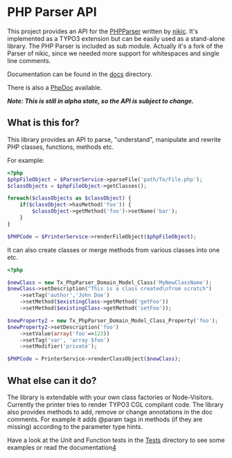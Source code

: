 PHP Parser API
==============

This project provides an API for the [PHPParser][1] written by [nikic][2].
It's implemented as a TYPO3 extension but can be easily used as a stand-alone library.
The PHP Parser is included as sub module. Actually it's a fork of the Parser of nikic, since we needed more support for whitespaces and single line comments.

Documentation can be found in the [docs][4] directory.

There is also a [PhpDoc][5] available.

***Note: This is still in alpha state, so the API is subject to change.***

What is this for?
-----------------

This library provides an API to parse, "understand", manipulate and rewrite PHP classes, functions, methods etc.

For example:
```php
<?php
$phpFileObject = $ParserService->parseFile('path/To/File.php');
$classObjects = $phpFileObject->getClasses();

foreach($classObjects as $classObject) {
	if($classObject->hasMethod('foo')) {
		$classObject->getMethod('foo')->setName('bar');
	}
}

$PHPCode = $PrinterService->renderFileObject($phpFileObject);
```

It can also create classes or merge methods from various classes into one etc.

```php
<?php

$newClass = new Tx_PhpParser_Domain_Model_Class('MyNewClassName');
$newClass->setDescription("This is a class created\nfrom scratch")
	->setTag('author','John Doe')
	->setMethod($existingClass->getMethod('getFoo'))
	->setMethod($existingClass->getMethod('setFoo'));

$newProperty2 = new Tx_PhpParser_Domain_Model_Class_Property('foo');
$newProperty2->setDescription('foo')
	->setValue(array('foo'=>123))
	->setTag('var', 'array $foo')
	->setModifier('private');

$PHPCode = PrinterService->renderClassObject($newClass);
```

What else can it do?
--------------------
The library is extendable with your own class factories or Node-Visitors.
Currently the printer tries to render TYPO3 CGL compliant code.
The library also provides methods to add, remove or change annotations in the doc comments.
For example it adds @param tags in methods (if they are missing) according to the parameter type hints.

Have a look at the Unit and Function tests in the [Tests][3] directory to see some examples or read the documentation[4]




 [1]: https://github.com/nikic/PHP-Parser/
 [2]: https://github.com/nikic
 [3]: https://github.com/nicodh/php_parser_api/tree/master/Tests/
 [4]: https://github.com/nicodh/php_parser_api/tree/master/doc/1_Inspect_Objects.markdown
 [5]: http://nicodh.github.com/php_parser_api/phpdoc/